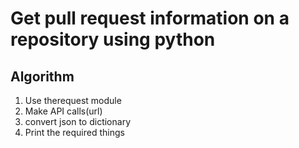 # Get pull request information on a repository using python

## Algorithm
1. Use therequest module
2. Make API calls(url)
3. convert json to dictionary
4. Print the required things


   
